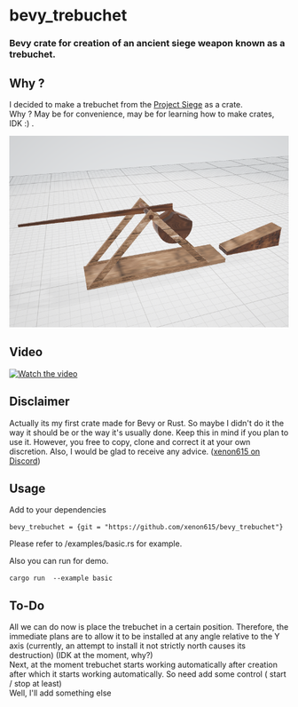 # bevy_trebuchet
### Bevy crate for creation  of an ancient siege weapon known as a trebuchet.  

## Why ?
I decided to make a trebuchet from the [Project Siege](https://github.com/xenon615/siege) as a crate.  
Why ? May be for convenience, may be for learning how to make crates, IDK :) .  

![Trebuchet](img/image1.png)
## Video 
[![Watch the video](https://img.youtube.com/vi/K_OJGsxl0fk/maxresdefault.jpg)](https://youtu.be/K_OJGsxl0fk)

## Disclaimer
Actually its my first crate made for Bevy or Rust. So  maybe I didn't do it the way it should be or the way it's usually done.
Keep this in mind if you plan to use it. However, you free to copy, clone and correct it at your own discretion.
Also, I would be glad to receive any advice. ([xenon615 on Discord](https://discordapp/users/xenon615))

## Usage
Add to your dependencies
```
bevy_trebuchet = {git = "https://github.com/xenon615/bevy_trebuchet"}

```

Please refer to /examples/basic.rs for example. 

Also you can run for demo.

```
cargo run  --example basic

```

## To-Do
All we can do now is place the trebuchet in a certain position.
Therefore, the immediate plans are to allow it to be installed at any angle relative to the Y axis
(currently, an attempt to install it not strictly north causes its destruction) (IDK at the moment, why?)  
Next, at the moment trebuchet starts working automatically after creation  after which it starts working automatically.
So need add some control ( start / stop at least)  
Well, I'll add something else



